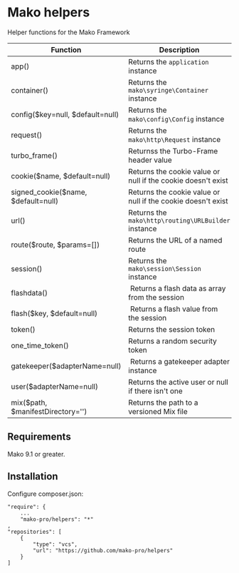 # Mako helpers

Helper functions for the Mako Framework

| Function                              | Description                                                  |
|---------------------------------------|--------------------------------------------------------------|
| app()                                 | Returns the `application` instance                           |
| container()                           | Returns the `mako\syringe\Container` instance                |
| config($key=null, $default=null)      | Returns the `mako\config\Config` instance                    |
| request()                             | Returns the `mako\http\Request` instance                     |
| turbo_frame()                         | Returnss the Turbo-Frame header value                        |
| cookie($name, $default=null)          | Returns the cookie value or null if the cookie doesn't exist |
| signed_cookie($name, $default=null)   | Returns the cookie value or null if the cookie doesn't exist |
| url()                                 | Returns the `mako\http\routing\URLBuilder` instance          |
| route($route, $params=[])             | Returns the URL of a named route                             |
| session()                             | Returns the `mako\session\Session` instance                  |
| flashdata()                           | Returns a flash data as array from the session               |
| flash($key, $default=null)            | Returns a flash value from the session                       |
| token()                               | Returns the session token                                    |
| one_time_token()                      | Returns a random security token                              |
| gatekeeper($adapterName=null)         | Returns a gatekeeper adapter instance                        |
| user($adapterName=null)               | Returns the active user or null if there isn't one           |
| mix($path, $manifestDirectory='')     | Returns the path to a versioned Mix file                     |

## Requirements

Mako 9.1 or greater.

## Installation

Configure composer.json:

	"require": {
		...
		"mako-pro/helpers": "*"
	,
    "repositories": [
        {
            "type": "vcs",
            "url": "https://github.com/mako-pro/helpers"
        }
    ]
	